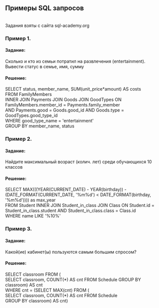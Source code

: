 ## Примеры SQL запросов
<br>
Задания взяты с сайта sql-academy.org

<h3>Пример 1.</h3>
<h4>Задание:</h4>
Сколько и кто из семьи потратил на развлечения (entertainment). Вывести статус в семье, имя, сумму

<h4>Решение:</h4>
SELECT status, member_name, SUM(unit_price*amount) AS costs
<br>
FROM  FamilyMembers
<br>
INNER JOIN Payments JOIN Goods JOIN GoodTypes ON FamilyMembers.member_id = Payments.family_member
<br>
AND Payments.good = Goods.good_id AND Goods.type = GoodTypes.good_type_id
<br>
WHERE good_type_name = 'entertainment'
<br>
GROUP BY member_name, status

<h3>Пример 2.</h3>
<h4>Задание:</h4>
Найдите максимальный возраст (колич. лет) среди обучающихся 10 классов 

<h4>Решение:</h4>
SELECT MAX(((YEAR(CURRENT_DATE) - YEAR(birthday)) - 
<br>
(DATE_FORMAT(CURRENT_DATE, '%m%d') < DATE_FORMAT(birthday, '%m%d')))) as max_year
<br>
FROM Student INNER JOIN Student_in_class JOIN Class ON Student.id = Student_in_class.student AND Student_in_class.class = Class.id
<br>
WHERE name LIKE '%10%'

<h3>Пример 3.</h3>

<h4>Задание:</h4>
Какой(ие) кабинет(ы) пользуются самым большим спросом?

<h4>Решение:</h4>
SELECT classroom FROM (
<br>
SELECT classroom, COUNT(*) AS cnt FROM Schedule GROUP BY classroom) AS cnt 
<br>
WHERE cnt = (SELECT MAX(cnt) FROM (
<br>
SELECT classroom, COUNT(*) AS cnt FROM Schedule
<br>
GROUP BY classroom) AS cnt)

